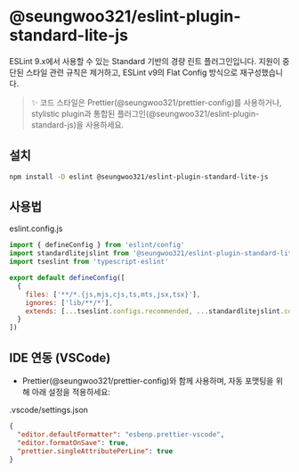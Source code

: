 # @seungwoo321/eslint-plugin-standard-lite-js

ESLint 9.x에서 사용할 수 있는 Standard 기반의 경량 린트 플러그인입니다.
지원이 중단된 스타일 관련 규칙은 제거하고, ESLint v9의 Flat Config 방식으로 재구성했습니다.

> ✨ 코드 스타일은 Prettier(@seungwoo321/prettier-config)를 사용하거나,
> stylistic plugin과 통합된 플러그인(@seungwoo321/eslint-plugin-standard-js)을 사용하세요.

## 설치

```bash
npm install -D eslint @seungwoo321/eslint-plugin-standard-lite-js
```

## 사용법

eslint.config.js

```js
import { defineConfig } from 'eslint/config'
import standardlitejslint from '@seungwoo321/eslint-plugin-standard-lite-js'
import tseslint from 'typescript-eslint'

export default defineConfig([
  {
    files: ['**/*.{js,mjs,cjs,ts,mts,jsx,tsx}'],
    ignores: ['lib/**/*'],
    extends: [...tseslint.configs.recommended, ...standardlitejslint.configs.recommended]
  }
])


```

## IDE 연동 (VSCode)

- Prettier(@seungwoo321/prettier-config)와 함께 사용하며, 자동 포맷팅을 위해 아래 설정을 적용하세요:

.vscode/settings.json

```json
{
  "editor.defaultFormatter": "esbenp.prettier-vscode",
  "editor.formatOnSave": true,
  "prettier.singleAttributePerLine": true
}
```
